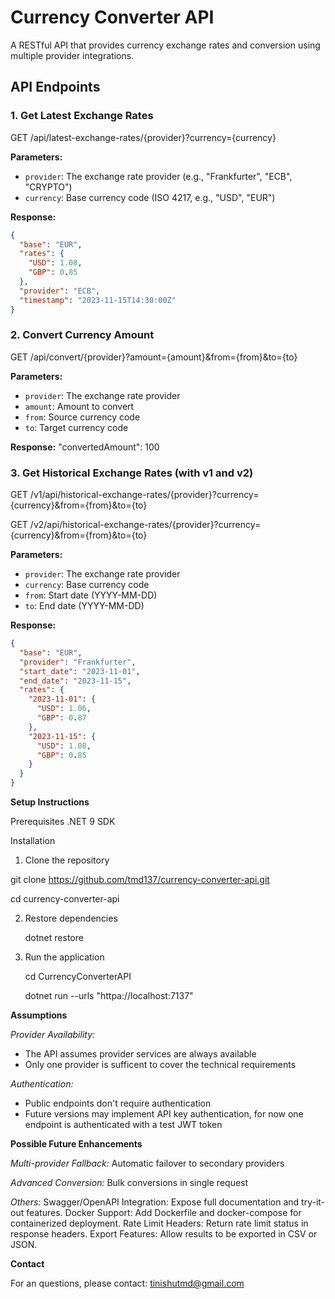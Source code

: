 # Currency Converter API

A RESTful API that provides currency exchange rates and conversion using multiple provider integrations.

## API Endpoints

### 1. Get Latest Exchange Rates

GET /api/latest-exchange-rates/{provider}?currency={currency}


**Parameters:**
- `provider`: The exchange rate provider (e.g., "Frankfurter", "ECB", "CRYPTO")
- `currency`: Base currency code (ISO 4217, e.g., "USD", "EUR")

**Response:**
```json
{
  "base": "EUR",
  "rates": {
    "USD": 1.08,
    "GBP": 0.85
  },
  "provider": "ECB",
  "timestamp": "2023-11-15T14:30:00Z"
}
```

### 2. Convert Currency Amount

GET /api/convert/{provider}?amount={amount}&from={from}&to={to}

**Parameters:**

- `provider`: The exchange rate provider
- `amount`: Amount to convert
- `from`: Source currency code
- `to`: Target currency code

**Response:**
"convertedAmount": 100

### 3. Get Historical Exchange Rates  (with v1 and v2)

GET /v1/api/historical-exchange-rates/{provider}?currency={currency}&from={from}&to={to}

GET /v2/api/historical-exchange-rates/{provider}?currency={currency}&from={from}&to={to}

**Parameters:**
- `provider`: The exchange rate provider
- `currency`: Base currency code
- `from`: Start date (YYYY-MM-DD)
- `to`: End date (YYYY-MM-DD)

**Response:**
```json
{
  "base": "EUR",
  "provider": "Frankfurter",
  "start_date": "2023-11-01",
  "end_date": "2023-11-15",
  "rates": {
    "2023-11-01": {
      "USD": 1.06,
      "GBP": 0.87
    },
    "2023-11-15": {
      "USD": 1.08,
      "GBP": 0.85
    }
  }
}
```


**Setup Instructions**

Prerequisites
.NET 9 SDK

Installation

1. Clone the repository
  
  git clone https://github.com/tmd137/currency-converter-api.git
  
  cd currency-converter-api

2. Restore dependencies
   
   dotnet restore

3. Run the application
   
   cd CurrencyConverterAPI
   
   dotnet run --urls "httpa://localhost:7137"
   

**Assumptions**

*Provider Availability:*

- The API assumes provider services are always available
- Only one provider is sufficent to cover the technical requirements

*Authentication:*

- Public endpoints don't require authentication
- Future versions may implement API key authentication, for now one endpoint is authenticated with a test JWT token

**Possible Future Enhancements**

*Multi-provider Fallback:*
  Automatic failover to secondary providers

*Advanced Conversion:*
  Bulk conversions in single request

*Others:*
  Swagger/OpenAPI Integration: Expose full documentation and try-it-out features.
  Docker Support: Add Dockerfile and docker-compose for containerized deployment.
  Rate Limit Headers: Return rate limit status in response headers.
  Export Features: Allow results to be exported in CSV or JSON.


**Contact**

  For an questions, please contact:
  tinishutmd@gmail.com

